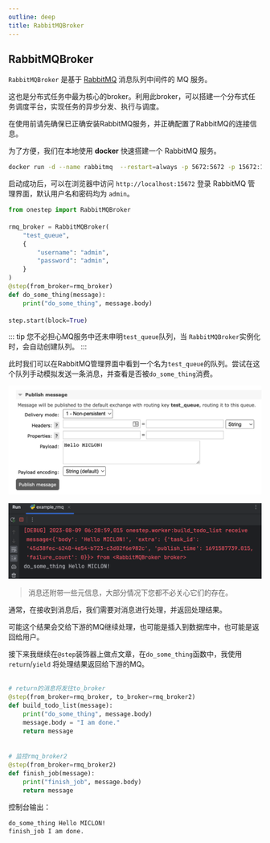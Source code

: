 ```yaml
---
outline: deep
title: RabbitMQBroker
---
```



## RabbitMQBroker

`RabbitMQBroker` 是基于 [RabbitMQ](https://www.rabbitmq.com/) 消息队列中间件的 MQ 服务。

这也是分布式任务中最为核心的broker。利用此broker，可以搭建一个分布式任务调度平台，实现任务的异步分发、执行与调度。

在使用前请先确保已正确安装RabbitMQ服务，并正确配置了RabbitMQ的连接信息。

为了方便，我们在本地使用 **docker** 快速搭建一个 RabbitMQ 服务。

```bash
docker run -d --name rabbitmq  --restart=always -p 5672:5672 -p 15672:15672 --hostname rabbitmq -e RABBITMQ_DEFAULT_VHOST=/ -e RABBITMQ_DEFAULT_USER="admin" -e RABBITMQ_DEFAULT_PASS="admin" rabbitmq:3-management
```

启动成功后，可以在浏览器中访问 `http://localhost:15672` 登录 RabbitMQ 管理界面，默认用户名和密码均为 `admin`。


```python
from onestep import RabbitMQBroker

rmq_broker = RabbitMQBroker(
    "test_queue",
    {
        "username": "admin",
        "password": "admin",
    }
)
@step(from_broker=rmq_broker)
def do_some_thing(message):
    print("do_some_thing", message.body)

step.start(block=True)
```

::: tip
您不必担心MQ服务中还未申明`test_queue`队列，当
`RabbitMQBroker`实例化时，会自动创建队列。
:::

此时我们可以在RabbitMQ管理界面中看到一个名为`test_queue`的队列。尝试在这个队列手动模拟发送一条消息，并查看是否被`do_some_thing`消费。

![Alt text](image.png)

![Alt text](image-1.png)

> 消息还附带一些元信息，大部分情况下您都不必关心它们的存在。

通常，在接收到消息后，我们需要对消息进行处理，并返回处理结果。

可能这个结果会交给下游的MQ继续处理，也可能是插入到数据库中，也可能是返回给用户。

接下来我继续在`@step`装饰器上做点文章，在`do_some_thing`函数中，我使用`return`/`yield` 将处理结果返回给下游的MQ。

```python

# return的消息将发往to_broker
@step(from_broker=rmq_broker, to_broker=rmq_broker2)
def build_todo_list(message):
    print("do_some_thing", message.body)
    message.body = "I am done."
    return message


# 监控rmq_broker2
@step(from_broker=rmq_broker2)
def finish_job(message):
    print("finish_job", message.body)
    return message
```

控制台输出：
```
do_some_thing Hello MICLON!
finish_job I am done.
```
